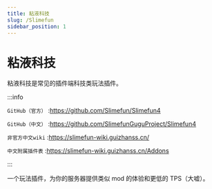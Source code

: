 ```yaml
---
title: 粘液科技
slug: /Slimefun
sidebar_position: 1
---
```


# 粘液科技

粘液科技是常见的插件端科技类玩法插件。

:::info

`GitHub（官方）` :https://github.com/Slimefun/Slimefun4

`GitHub（中文）` :https://github.com/SlimefunGuguProject/Slimefun4

`非官方中文wiki` :https://slimefun-wiki.guizhanss.cn/

`中文附属插件表` :https://slimefun-wiki.guizhanss.cn/Addons

:::

一个玩法插件，为你的服务器提供类似 mod 的体验和更低的 TPS（大嘘）。
